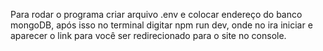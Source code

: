 Para rodar o programa criar arquivo .env e colocar endereço do banco mongoDB, após isso no terminal digitar npm run dev, onde no ira iniciar e aparecer o link para você ser redirecionado para o site no console.
